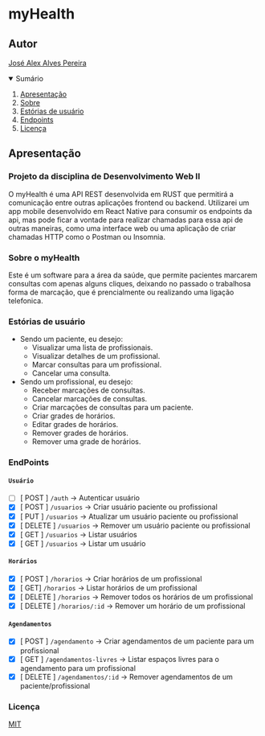 # myHealth

## Autor
[José Alex Alves Pereira](https://alexalves.herokuapp.com)

<details open="open">
  <summary>Sumário</summary>
  <ol>
    <li>
      <a href="#apresentação">Apresentação</a>
    </li>
    <li>
      <a href="#sobre-o-myHealth">Sobre</a>
    </li>
    <li>
      <a href="#estórias-de-usuário">Estórias de usuário</a>
    </li>
    <li>
      <a href="#endpoints">Endpoints</a>
    </li>
    <li>
      <a href="#licença">Licença</a>
    </li>
  </ol>
</details>

## Apresentação
### Projeto da disciplina de Desenvolvimento Web II

O myHealth é uma API REST desenvolvida em RUST que permitirá a comunicação entre outras aplicações frontend ou backend. Utilizarei um app mobile desenvolvido em React Native para consumir os endpoints da api, mas pode ficar a vontade para realizar chamadas para essa api de outras maneiras, como uma interface web ou uma aplicação de criar chamadas HTTP como o Postman ou Insomnia.

### Sobre o myHealth
Este é um software para a área da saúde, que permite pacientes marcarem consultas com apenas alguns cliques, deixando no passado o trabalhosa forma de marcação, que é prencialmente ou realizando uma ligação telefonica.

### Estórias de usuário
- Sendo um paciente, eu desejo:
  - Visualizar uma lista de profissionais.
  - Visualizar detalhes de um profissional.
  - Marcar consultas para um profissional.
  - Cancelar uma consulta.
- Sendo um profissional, eu desejo:
  - Receber marcações de consultas.
  - Cancelar marcações de consultas.
  - Criar marcações de consultas para um paciente.
  - Criar grades de horários.
  - Editar grades de horários.
  - Remover grades de horários.
  - Remover uma grade de horários.

### EndPoints
#### ``Usuário``
  - [ ] [ POST ] ``/auth`` -> Autenticar usuário
  - [x] [ POST ] ``/usuarios`` -> Criar usuário paciente ou profissional
  - [x] [ PUT ] ``/usuarios`` -> Atualizar um usuário paciente ou profissional
  - [x] [ DELETE ] ``/usuarios`` -> Remover um usuário paciente ou profissional
  - [x] [ GET ] ``/usuarios`` -> Listar usuários
  - [x] [ GET ] ``/usuarios`` -> Listar um usuário
  
#### ``Horários``
  - [x] [ POST ] ``/horarios`` -> Criar horários de um profissional
  - [x] [ GET] ``/horarios`` -> Listar horários de um profissional
  - [x] [ DELETE ] ``/horarios`` -> Remover todos os horários de um profissional
  - [x] [ DELETE ] ``/horarios/:id`` -> Remover um horário de um profissional

#### ``Agendamentos``
  - [x] [ POST ] ``/agendamento`` -> Criar agendamentos de um paciente para um profissional
  - [x] [ GET ] ``/agendamentos-livres`` -> Listar espaços livres para o agendamento para um profissional
  - [x] [ DELETE ] ``/agendamentos/:id`` -> Remover agendamentos de um paciente/profissional

### Licença
[MIT](https://choosealicense.com/licenses/mit/)
